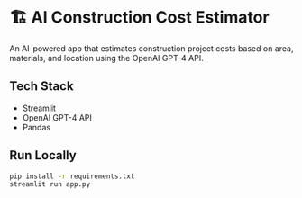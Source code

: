 # 🏗️ AI Construction Cost Estimator

An AI-powered app that estimates construction project costs based on area, materials, and location using the OpenAI GPT-4 API.

## Tech Stack
- Streamlit
- OpenAI GPT-4 API
- Pandas

## Run Locally
```bash
pip install -r requirements.txt
streamlit run app.py
```
